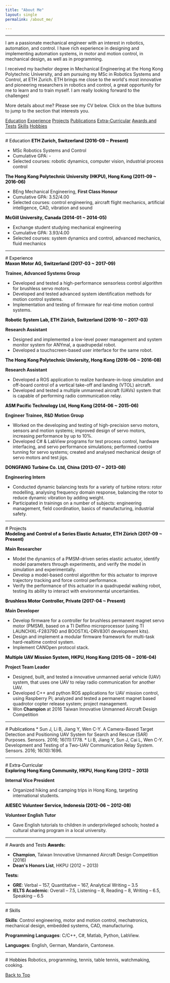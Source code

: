 ```yaml
---
title: "About Me"
layout: single
permalink: /about_me/

---
```


<hr>

I am a passionate mechanical engineer with an interest in robotics, automation, and control. I have rich experience in designing and implementing automation systems, in motor and motion control, in mechanical design, as well as in programming.

I received my bachelor degree in Mechanical Engineering at the Hong Kong Polytechnic University, and am pursuing my MSc in Robotics Systems and Control, at ETH Zurich. ETH brings me close to the world's most innovative and pioneering researchers in robotics and control, a great opportunity for me to learn and to train myself. I am really looking forward to the challenges!

More details about me? Please see my CV below. Click on the <a class="btn btn--info">blue buttons</a> to jump to the section that interests you.

<a href="#tag_edu" class="btn btn--info">Education</a>
<a href="#tag_exp" class="btn btn--info">Experience</a>
<a href="#tag_proj" class="btn btn--info">Projects</a>
<a href="#tag_publications" class="btn btn--info">Publications</a>
<a href="#tag_extra" class="btn btn--info">Extra-Curricular</a>
<a href="#tag_awards" class="btn btn--info">Awards and Tests</a>
<a href="#tag_skills" class="btn btn--info">Skills</a>
<a href="#tag_hobbies" class="btn btn--info">Hobbies</a>

<A NAME="tag_edu">
<hr>
# <font color="#000000"> Education </font>
<b><font color="#000000"> ETH Zurich, Switzerland (2016-09 ~ Present) </font></b>

  * MSc Robotics Systems and Control
  * Cumulative GPA: -
  * Selected courses: robotic dynamics, computer vision, industrial process control

<b><font color="#000000"> The Hong Kong Polytechnic University (HKPU), Hong Kong (2011-09 ~ 2016-06) </font></b>

  * BEng Mechanical Engineering, <b>First Class Honour</b>
  * Cumulative GPA: 3.52/4.00
  * Selected courses: control engineering, aircraft flight mechanics, artificial intelligence, CAD, vibration and sound

<b><font color="#000000"> McGill University, Canada (2014-01 ~ 2014-05) </font></b>

  * Exchange student studying mechanical engineering
  * Cumulative GPA: 3.93/4.00
  * Selected courses: system dynamics and control, advanced mechanics, fluid mechanics

<A NAME="tag_exp">
<hr>
# <font color="#000000"> Experience </font>

<p style="margin:0" ><b><font color="#000000"> Maxon Motor AG, Switzerland (2017-03 ~ 2017-09) </font></b></p>

<b>Trainee, Advanced Systems Group</b>

  * Developed and tested a high-performance sensorless control algorithm for brushless servo motors.
  * Developed and tested advanced system identification methods for motion control systems.
  * Implementation and testing of firmware for real-time motion control systems.

<p style="margin:0" ><b><font color="#000000"> Robotic System Lab, ETH Zürich, Switzerland (2016-10 ~ 2017-03) </font></b></p>

<b>Research Assistant</b>

  * Designed and implemented a low-level power management and system monitor system for ANYmal, a quadrupedal robot.
  * Developed a touchscreen-based user interface for the same robot.

<p style="margin:0" ><b><font color="#000000"> The Hong Kong Polytechnic Unviersity, Hong Kong (2016-06 ~ 2016-08) </font></b></p>

<b>Research Assistant</b>

  * Developed a ROS application to realize hardware-in-loop simulation and off-board control of a vertical take-off and landing (VTOL) aircraft.
  * Developed and tested a multiple unmanned aircraft (UAVs) system that is capable of performing radio communication relay.

<p style="margin:0" ><b><font color="#000000"> ASM Pacific Technology Ltd, Hong Kong (2014-06 ~ 2015-06) </font></b></p>

<b>Engineer Trainee, R&D Motion Group</b>

  * Worked on the developing and testing of high-precision servo motors, sensors and motion systems; improved design of servo motors, increasing performance by up to 10%.
  * Developed C# & LabView programs for test process control, hardware interfacing, and servo performance simulations; performed control tunning for servo systems; created and analysed mechanical design of servo motors and test jigs.

<p style="margin:0" ><b><font color="#000000"> DONGFANG Turbine Co. Ltd, China (2013-07 ~ 2013-08) </font></b></p>

<b>Engineering Intern</b>

  * Conducted dynamic balancing tests for a variety of turbine rotors: rotor modelling, analysing frequency domain response, balancing the rotor to reduce dynamic vibration by adding weight.
  * Participated in trainings on a number of subjects: engineering management, field coordination, basics of manufacturing, industrial safety.

<A NAME="tag_proj">
<hr>
# <font color="#000000"> Projects </font>
<p style="margin:0" ><b><font color="#000000"> Modeling and Control of a Series Elastic Actuator, ETH Zürich (2017-09 ~ Present) </font></b></p>

<b>Main Researcher</b>

  * Model the dynamics of a PMSM-driven series elastic actuator, identify model parameters through experiments, and verify the model in simulation and experimentally.
  * Develop a model-based control algorithm for this actuator to improve trajectory tracking and force control performance.
  * Verify the performance of this actuator in a quadrupedal walking robot, testing its ability to interact with environmental uncertainties.

<p style="margin:0" ><b><font color="#000000"> Brushless Motor Controller, Private (2017-04 ~ Present) </font></b></p>

<b>Main Developer</b>

  * Develop firmware for a controller for brushless permanent magnet servo motor (PMSM), based on a TI Delfino microprocessor (using TI LAUNCHXL-F28379D and BOOSTXL-DRV8301 development kits).
  * Design and implement a modular firmware framework for multi-task hard-realtime control system.
  * Implement CANOpen protocol stack.

<p style="margin:0" ><b><font color="#000000"> Multiple UAV Mission System, HKPU, Hong Kong (2015-08 ~ 2016-04) </font></b></p>

<b>Project Team Leader</b>

  * Designed, built, and tested a innovative unmanned aerial vehicle (UAV) system, that uses one UAV to relay radio communication for another UAV.
  * Developed C++ and python ROS applications for UAV mission control, using Raspberry Pi; analyzed and tested a permanent magnet based quadrotor copter release system; project management.
  * Won <b>Champion</b> at 2016 Taiwan Innovative Unmanned Aircraft Design Competition


<A NAME="tag_publications">
<hr>
# <font color="#000000"> Publications </font>
  * Sun J, Li B, Jiang Y, Wen C-Y. A Camera-Based Target Detection and Positioning UAV System for Search and Rescue (SAR) Purposes. Sensors. 2016; 16(11):1778.
  * Li B, Jiang Y, Sun J, Cai L, Wen C-Y. Development and Testing of a Two-UAV Communication Relay System. Sensors. 2016; 16(10):1696.

<A NAME="tag_extra">
<hr>
# <font color="#000000"> Extra-Curricular </font>
<p style="margin:0" ><b><font color="#000000"> Exploring Hong Kong Community, HKPU, Hong Kong (2012 ~ 2013) </font></b></p>

<b>Internal Vice President</b>

  * Organized hiking and camping trips in Hong Kong, targeting international students.

<p style="margin:0" ><b><font color="#000000"> AIESEC Volunteer Service, Indonesia (2012-06 ~ 2012-08) </font></b></p>

<b>Volunteer English Tutor</b>

  * Gave English tutorials to children in underprivileged schools; hosted a cultural sharing program in a local university.

<A NAME="tag_awards">
<hr>
# <font color="#000000"> Awards and Tests </font>
<b><font color="#000000"> Awards: </font></b>

  * <b>Champion</b>, Taiwan Innovative Unmanned Aircraft Design Competition (2016)
  * <b>Dean's Honors List</b>, HKPU (2012 ~ 2013)

<b><font color="#000000"> Tests: </font></b>

  * <b>GRE</b>: Verbal – 157, Quantitative – 167, Analytical Writing – 3.5
  * <b>IELTS Academic</b>: Overall – 7.5, Listening – 8, Reading – 8, Writing – 6.5, Speaking – 6.5

<A NAME="tag_skills">
<hr>
# <font color="#000000"> Skills </font>

<b>Skills</b>: Control engineering, motor and motion control, mechatronics, mechanical design,
embedded systems, CAD, manufacturing.

<b>Programming Languages</b>: C/C++, C#, Matlab, Python, LabView.

<b>Languages</b>: English, German, Mandarin, Cantonese.

<A NAME="tag_hobbies">
<hr>
# <font color="#000000"> Hobbies </font>
Robotics, programming, tennis, table tennis, watchmaking, cooking.

<a href="#">Back to Top</a>
